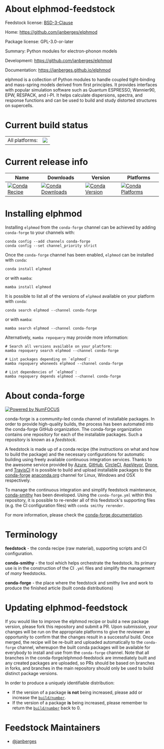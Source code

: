 About elphmod-feedstock
=======================

Feedstock license: [BSD-3-Clause](https://github.com/conda-forge/elphmod-feedstock/blob/main/LICENSE.txt)

Home: https://github.com/janberges/elphmod

Package license: GPL-3.0-or-later

Summary: Python modules for electron-phonon models

Development: https://github.com/janberges/elphmod

Documentation: https://janberges.github.io/elphmod

elphmod is a collection of Python modules to handle coupled tight-binding and
mass-spring models derived from first principles. It provides interfaces with
popular simulation software such as Quantum ESPRESSO, Wannier90, EPW, RESPACK,
and i-PI. It helps calculate dispersions, spectra, and response functions and
can be used to build and study distorted structures on supercells.


Current build status
====================


<table><tr><td>All platforms:</td>
    <td>
      <a href="https://dev.azure.com/conda-forge/feedstock-builds/_build/latest?definitionId=21878&branchName=main">
        <img src="https://dev.azure.com/conda-forge/feedstock-builds/_apis/build/status/elphmod-feedstock?branchName=main">
      </a>
    </td>
  </tr>
</table>

Current release info
====================

| Name | Downloads | Version | Platforms |
| --- | --- | --- | --- |
| [![Conda Recipe](https://img.shields.io/badge/recipe-elphmod-green.svg)](https://anaconda.org/conda-forge/elphmod) | [![Conda Downloads](https://img.shields.io/conda/dn/conda-forge/elphmod.svg)](https://anaconda.org/conda-forge/elphmod) | [![Conda Version](https://img.shields.io/conda/vn/conda-forge/elphmod.svg)](https://anaconda.org/conda-forge/elphmod) | [![Conda Platforms](https://img.shields.io/conda/pn/conda-forge/elphmod.svg)](https://anaconda.org/conda-forge/elphmod) |

Installing elphmod
==================

Installing `elphmod` from the `conda-forge` channel can be achieved by adding `conda-forge` to your channels with:

```
conda config --add channels conda-forge
conda config --set channel_priority strict
```

Once the `conda-forge` channel has been enabled, `elphmod` can be installed with `conda`:

```
conda install elphmod
```

or with `mamba`:

```
mamba install elphmod
```

It is possible to list all of the versions of `elphmod` available on your platform with `conda`:

```
conda search elphmod --channel conda-forge
```

or with `mamba`:

```
mamba search elphmod --channel conda-forge
```

Alternatively, `mamba repoquery` may provide more information:

```
# Search all versions available on your platform:
mamba repoquery search elphmod --channel conda-forge

# List packages depending on `elphmod`:
mamba repoquery whoneeds elphmod --channel conda-forge

# List dependencies of `elphmod`:
mamba repoquery depends elphmod --channel conda-forge
```


About conda-forge
=================

[![Powered by
NumFOCUS](https://img.shields.io/badge/powered%20by-NumFOCUS-orange.svg?style=flat&colorA=E1523D&colorB=007D8A)](https://numfocus.org)

conda-forge is a community-led conda channel of installable packages.
In order to provide high-quality builds, the process has been automated into the
conda-forge GitHub organization. The conda-forge organization contains one repository
for each of the installable packages. Such a repository is known as a *feedstock*.

A feedstock is made up of a conda recipe (the instructions on what and how to build
the package) and the necessary configurations for automatic building using freely
available continuous integration services. Thanks to the awesome service provided by
[Azure](https://azure.microsoft.com/en-us/services/devops/), [GitHub](https://github.com/),
[CircleCI](https://circleci.com/), [AppVeyor](https://www.appveyor.com/),
[Drone](https://cloud.drone.io/welcome), and [TravisCI](https://travis-ci.com/)
it is possible to build and upload installable packages to the
[conda-forge](https://anaconda.org/conda-forge) [anaconda.org](https://anaconda.org/)
channel for Linux, Windows and OSX respectively.

To manage the continuous integration and simplify feedstock maintenance,
[conda-smithy](https://github.com/conda-forge/conda-smithy) has been developed.
Using the ``conda-forge.yml`` within this repository, it is possible to re-render all of
this feedstock's supporting files (e.g. the CI configuration files) with ``conda smithy rerender``.

For more information, please check the [conda-forge documentation](https://conda-forge.org/docs/).

Terminology
===========

**feedstock** - the conda recipe (raw material), supporting scripts and CI configuration.

**conda-smithy** - the tool which helps orchestrate the feedstock.
                   Its primary use is in the construction of the CI ``.yml`` files
                   and simplify the management of *many* feedstocks.

**conda-forge** - the place where the feedstock and smithy live and work to
                  produce the finished article (built conda distributions)


Updating elphmod-feedstock
==========================

If you would like to improve the elphmod recipe or build a new
package version, please fork this repository and submit a PR. Upon submission,
your changes will be run on the appropriate platforms to give the reviewer an
opportunity to confirm that the changes result in a successful build. Once
merged, the recipe will be re-built and uploaded automatically to the
`conda-forge` channel, whereupon the built conda packages will be available for
everybody to install and use from the `conda-forge` channel.
Note that all branches in the conda-forge/elphmod-feedstock are
immediately built and any created packages are uploaded, so PRs should be based
on branches in forks, and branches in the main repository should only be used to
build distinct package versions.

In order to produce a uniquely identifiable distribution:
 * If the version of a package **is not** being increased, please add or increase
   the [``build/number``](https://docs.conda.io/projects/conda-build/en/latest/resources/define-metadata.html#build-number-and-string).
 * If the version of a package **is** being increased, please remember to return
   the [``build/number``](https://docs.conda.io/projects/conda-build/en/latest/resources/define-metadata.html#build-number-and-string)
   back to 0.

Feedstock Maintainers
=====================

* [@janberges](https://github.com/janberges/)

